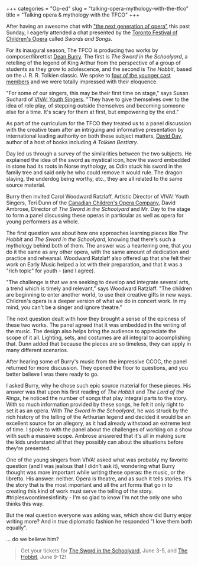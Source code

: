 +++
categories = "Op-ed"
slug = "talking-opera-mythology-with-the-tfco"
title = "Talking opera &amp; mythology with the TFCO"
+++

After having an awesome chat with ["the next generation of opera"](/tfco-opera-trek-the-next-generation/) this past Sunday, I eagerly attended a chat presented by the [Toronto Festival of Children's Opera](http://www.canadianchildrensopera.com/content/TFCO.html) called *Swords and Songs*.

For its inaugural season,  The TFCO is producing two works by composer/librettist [Dean Burry](/scene/people/dean-burry/). The first is *The Sword in the Schoolyard*, a retelling of the legend of King Arthur from the perspective of a group of students as they grow to adolescence, and the second is *The Hobbit*, based on the J. R. R. Tolkien classic. We spoke to [four of the younger cast members](/tfco-opera-trek-the-next-generation/) and we were totally impressed with their eloquence.

"For some of our singers, this may be their first time on stage," says Susan Suchard of [VIVA! Youth Singers](http://www.vivayouthsingers.com/). "They have to give themselves over to the idea of role play, of stepping outside themselves and becoming someone else for a time. It's scary for them at first, but empowering by the end."

As part of the curriculum for the TFCO they treated us to a panel discussion with the creative team after an intriguing and informative presentation by international leading authority on both these subject matters, [David Day](http://www.daviddaybooks.com/), author of a host of books including *A Tolkien Bestiary*.

Day led us through a survey of the similarities between the two subjects.  He explained the idea of the sword as mystical icon, how the sword embedded in stone had its roots in Norse mythology, as Odin stuck his sword in the family tree and said only he who could remove it would rule. The dragon slaying, the underdog being worthy, etc., they are all related to the same source material.

Burry then invited Carol Woodward Ratzlaff, Artistic Director of VIVA! Youth Singers, Teri Dunn of the [Canadian Children's Opera Company](/scene/companies/canadian-childrens-opera-company/), David Ambrose, Director of *The Sword in the Schoolyard* and Mr. Day to the stage to form a panel discussing these operas in particular as well as opera for young performers as a whole. 

The first question was about how one approaches learning pieces like *The Hobbit* and *The Sword in the Schoolyard*, knowing that there's such a mythology behind both of them. The answer was a heartening one, that you do it the same as any other opera, with the same amount of dedication and practice and rehearsal.  Woodward Ratzlaff also offered up that she felt their work on Early Music helped a lot with their preparation, and that it was a "rich topic" for youth - (and I agree).

"The challenge is that we are seeking to develop and integrate several arts, a trend which is timely and relevant," says Woodward Ratzlaff. "The children are beginning to enter another world, to use their creative gifts in new ways. Children's opera is a deeper version of what we do in concert work. In my mind, you can't be a singer and ignore theatre."

The next question dealt with how they brought a sense of the epicness of these two works. The panel agreed that it was embedded in the writing of the music. The design also helps bring the audience to appreciate the scope of it all. Lighting, sets, and costumes are all integral to accomplishing that. Dunn added that because the pieces are so timeless, they can apply in many different scenarios.

After hearing some of Burry's music from the impressive CCOC, the panel returned for more discussion. They opened the floor to questions, and you better believe I was there ready to go.

I asked Burry, why he chose such epic source material for these pieces. His answer was that upon his first reading of *The Hobbit* and *The Lord of the Rings*, he noticed the number of songs that play integral parts to the story. With so much information provided by these songs, he felt it only right to set it as an opera. With *The Sword in the Schoolyard*, he was struck by the rich history of the telling of the Arthurian legend and decided it would be an excellent source for an allegory, as it had already withstood an extreme test of time. I spoke to with the panel about the challenges of working on a show with such a massive scope. Ambrose answered that it's all in making sure the kids understand all that they possibly can about the situations before they're presented.

One of the young singers from VIVA! asked what was probably my favorite question (and I was jealous that I didn't ask it), wondering what Burry thought was more important while writing these operas: the music, or the libretto. His answer: neither. Opera is theatre, and as such it tells stories. It's the story that is the most important and all the art forms that go in to creating this kind of work must serve the telling of the story. #tripleswoontimesinfinity - I'm so glad to know I'm not the only one who thinks this way.

But the real question everyone was asking was, which show did Burry enjoy writing more? And in true diplomatic fashion he responded "I love them both equally".

... do we believe him?

>Get your tickets for [The Sword in the Schoolyard](http://www.canadianchildrensopera.com/content/sword-schoolyard.html), June 3-5, and [The Hobbit](http://www.canadianchildrensopera.com/content/hobbit.html-0), June 9-12!


